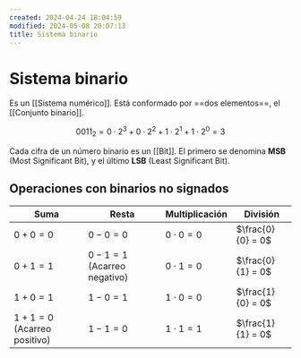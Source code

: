 ```yaml
---
created: 2024-04-24 18:04:59
modified: 2024-05-08 20:07:13
title: Sistema binario
---
```


# Sistema binario

Es un [[Sistema numérico]]. Está conformado por ==dos elementos==, el [[Conjunto binario]].

$$
0011_2 = 0 \cdot 2^3 + 0 \cdot 2^2 + 1 \cdot 2^1 + 1 \cdot 2^0 = 3
$$

Cada cifra de un número binario es un [[Bit]]. El primero se denomina **MSB** (Most Significant Bit), y el último **LSB** (Least Significant Bit).

## Operaciones con binarios no signados

| **Suma**                       | **Resta**                      | **Multiplicación** | **División**      |
| ------------------------------ | ------------------------------ | ------------------ | ----------------- |
| $0 + 0 = 0$                    | $0 - 0 = 0$                    | $0 \cdot 0 = 0$    | $\frac{0}{0} = 0$ |
| $0 + 1 = 1$                    | $0 - 1 = 1$ (Acarreo negativo) | $0 \cdot 1 = 0$    | $\frac{0}{1} = 0$ |
| $1 + 0 = 1$                    | $1 - 0 = 1$                    | $1 \cdot 0 = 0$    | $\frac{1}{0} = 0$ |
| $1 + 1 = 0$ (Acarreo positivo) | $1 - 1 = 0$                    | $1 \cdot 1 = 1$    | $\frac{1}{1} = 0$ |

